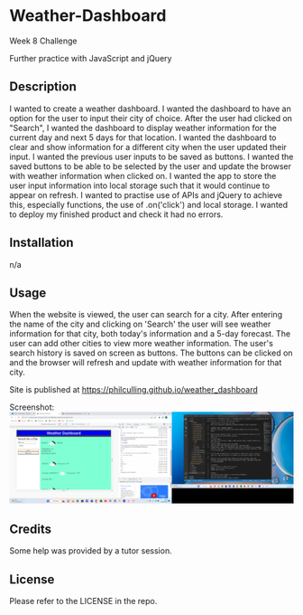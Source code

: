 # Weather-Dashboard
Week 8 Challenge

Further practice with JavaScript and jQuery
## Description
I wanted to create a weather dashboard.
I wanted the dashboard to have an option for the user to input their city of choice.
After the user had clicked on "Search", I wanted the dashboard to display weather information for the current day and next 5 days for that location.
I wanted the dashboard to clear and show information for a different city when the user updated their input.
I wanted the previous user inputs to be saved as buttons.
I wanted the saved buttons to be able to be selected by the user and update the browser with weather information when clicked on.
I wanted the app to store the user input information into local storage such that it would continue to appear on refresh.
I wanted to practise use of APIs and jQuery to achieve this, especially functions, the use of .on('click') and local storage.
I wanted to deploy my finished product and check it had no errors.

## Installation
n/a

## Usage
When the website is viewed, the user can search for a city. After entering the name of the city and clicking on 'Search' the user will see weather information for that city, both today's information and a 5-day forecast. The user can add other cities to view more weather information. The user's search history is saved on screen as buttons. The buttons can be clicked on and the browser will refresh and update with weather information for that city.

Site is published at https://philculling.github.io/weather_dashboard 

Screenshot:
![Screenshot](./assets/Weatherdashboard.png "Screenshot of weather_dashboard in progress")

## Credits
Some help was provided by a tutor session.

## License
Please refer to the LICENSE in the repo.